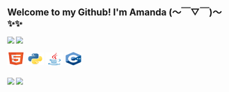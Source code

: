 ## Welcome to my Github! I'm Amanda  (～￣▽￣)～✨✨

<!--
**AmyAratu/AmyAratu** is a ✨ _special_ ✨ repository because its `README.md` (this file) appears on your GitHub profile.

Here are some ideas to get you started:

- 🔭 I’m currently working on 
- 🌱 I’m currently learning Java
- 👯 I’m looking to collaborate on ...
- 🤔 I’m looking for help with ...
- 💬 Contat me: amandasantiago.bio@gmail.com
- 📫 How to reach me: ...
- 😄 Pronouns: She/her 
- ⚡ Fun fact: ...
-->
<div>
    </a>
    <img height="150em" src="https://github-readme-stats.vercel.app/api?username=amyaratu&show_icons=true&theme=dracula&include_all_commits=true&count_private=true"/>
    <img height="140em" src="https://github-readme-stats.vercel.app/api/top-langs/?username=amyaratu&layout=compact&langs_count=16&theme=dracula"/>
  
</a>
    
</div>

<div style="display: inline_block"><br>
     
  <img align="center" alt="Amy-HTML" height="30" width="40" src="https://raw.githubusercontent.com/devicons/devicon/master/icons/html5/html5-original.svg">
  <img align="center" alt="Amy-Python" height="30" width="40" src="https://raw.githubusercontent.com/devicons/devicon/master/icons/python/python-original.svg">
   <img align="center" alt="Amy-Python" height="30" width="40" src="https://raw.githubusercontent.com/devicons/devicon/master/icons/java/java-original.svg">
   <img align="center" alt="Amy-c++" height="30" width="40" 
src="https://raw.githubusercontent.com/devicons/devicon/master/icons/cplusplus/cplusplus-original.svg">
</div>
  
  ##
 
<div> 
     
  <a href = "mailto:amandasantiago.bio@gmail.com"><img src="https://img.shields.io/badge/-Gmail-%23333?style=for-the-badge&logo=gmail&logoColor=white" target="_blank"></a>
  <a href="https://www.linkedin.com/in/amanda-santiago-737436233/" target="_blank"><img src="https://img.shields.io/badge/-LinkedIn-%230077B5?style=for-the-badge&logo=linkedin&logoColor=white" target="_blank"></a> 
  
</div>


